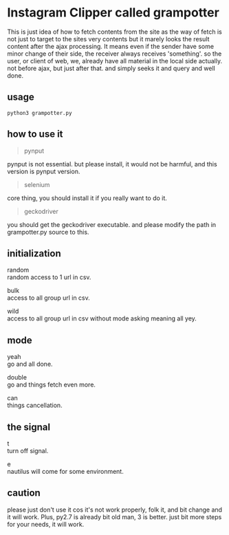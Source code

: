 # Instagram Clipper called grampotter
This is just idea of how to
fetch contents from the site as the way of fetch is not just to target to the sites very
contents but it marely looks the result content after the ajax processing. It means even if the sender have some minor change
of their side, the receiver always receives 'something'.
so the user, or client of web, we, already have all material in the local side actually.
not before ajax, but just after that. and simply seeks it and query and well done.

## usage
```
python3 grampotter.py
```

## how to use it
>pynput

pynput is not essential. but please install, it would not be harmful, and this version is pynput version.

>selenium

core thing, you should install it if you really want to do it.

>geckodriver

you should get the geckodriver executable.
and please modify the path in grampotter.py source to this.

## initialization
random\
random access to 1 url in csv.

bulk\
access to all group url in csv.

wild\
access to all group url in csv without mode asking meaning all yey.

## mode
yeah\
go and all done.

double\
go and things fetch even more.

can\
things cancellation.

## the signal
t\
turn off signal.

e\
nautilus will come for some environment.



## caution
please just don't use it cos it's not work properly, folk it, and bit change and it will work. Plus, py2.7 is already bit 
old man, 3 is better. just bit more steps for your needs, it will work.


